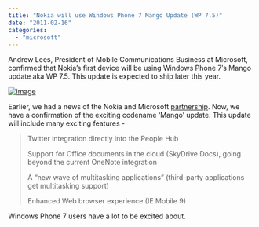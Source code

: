 ```yaml
---
title: "Nokia will use Windows Phone 7 Mango Update (WP 7.5)"
date: "2011-02-16"
categories: 
  - "microsoft"
---
```


Andrew Lees, President of Mobile Communications Business at Microsoft, confirmed that Nokia’s first device will be using Windows Phone 7′s Mango update aka WP 7.5. This update is expected to ship later this year.

[![image](http://lh6.ggpht.com/_40bmzDo_mBs/TVvLprAENCI/AAAAAAAAByU/LiQ1LGxZSgU/image_thumb%5B1%5D.png?imgmax=800 "image")](http://lh4.ggpht.com/_40bmzDo_mBs/TVvLobV724I/AAAAAAAAByQ/N70H_-g28xk/s1600-h/image%5B3%5D.png)

Earlier, we had a news of the Nokia and Microsoft [partnership](http://www.cosmogeek.info/2011/02/nokia-adopts-windows-phone-7-as.html). Now, we have a confirmation of the exciting codename ‘Mango’ update. This update will include many exciting features -

> Twitter integration directly into the People Hub
> 
> Support for Office documents in the cloud (SkyDrive Docs), going beyond the current OneNote integration
> 
> A “new wave of multitasking applications” (third-party applications get multitasking support)
> 
> Enhanced Web browser experience (IE Mobile 9)

Windows Phone 7 users have a lot to be excited about.
